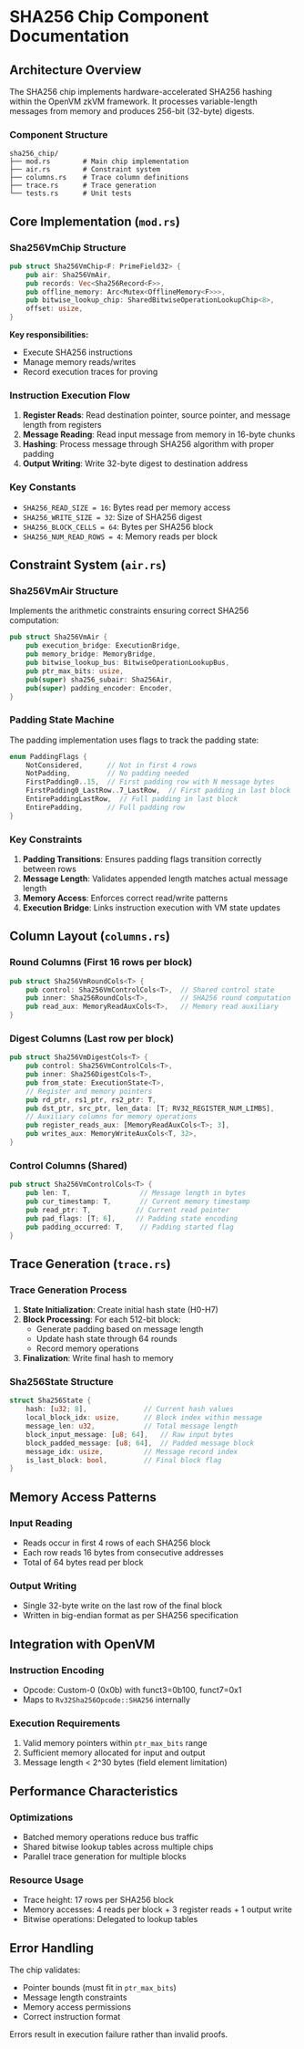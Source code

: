 # SHA256 Chip Component Documentation

## Architecture Overview

The SHA256 chip implements hardware-accelerated SHA256 hashing within the OpenVM zkVM framework. It processes variable-length messages from memory and produces 256-bit (32-byte) digests.

### Component Structure

```
sha256_chip/
├── mod.rs        # Main chip implementation
├── air.rs        # Constraint system
├── columns.rs    # Trace column definitions  
├── trace.rs      # Trace generation
└── tests.rs      # Unit tests
```

## Core Implementation (`mod.rs`)

### Sha256VmChip Structure
```rust
pub struct Sha256VmChip<F: PrimeField32> {
    pub air: Sha256VmAir,
    pub records: Vec<Sha256Record<F>>,
    pub offline_memory: Arc<Mutex<OfflineMemory<F>>>,
    pub bitwise_lookup_chip: SharedBitwiseOperationLookupChip<8>,
    offset: usize,
}
```

**Key responsibilities:**
- Execute SHA256 instructions
- Manage memory reads/writes
- Record execution traces for proving

### Instruction Execution Flow

1. **Register Reads**: Read destination pointer, source pointer, and message length from registers
2. **Message Reading**: Read input message from memory in 16-byte chunks
3. **Hashing**: Process message through SHA256 algorithm with proper padding
4. **Output Writing**: Write 32-byte digest to destination address

### Key Constants
- `SHA256_READ_SIZE = 16`: Bytes read per memory access
- `SHA256_WRITE_SIZE = 32`: Size of SHA256 digest
- `SHA256_BLOCK_CELLS = 64`: Bytes per SHA256 block
- `SHA256_NUM_READ_ROWS = 4`: Memory reads per block

## Constraint System (`air.rs`)

### Sha256VmAir Structure
Implements the arithmetic constraints ensuring correct SHA256 computation:

```rust
pub struct Sha256VmAir {
    pub execution_bridge: ExecutionBridge,
    pub memory_bridge: MemoryBridge,
    pub bitwise_lookup_bus: BitwiseOperationLookupBus,
    pub ptr_max_bits: usize,
    pub(super) sha256_subair: Sha256Air,
    pub(super) padding_encoder: Encoder,
}
```

### Padding State Machine

The padding implementation uses flags to track the padding state:

```rust
enum PaddingFlags {
    NotConsidered,      // Not in first 4 rows
    NotPadding,         // No padding needed
    FirstPadding0..15,  // First padding row with N message bytes
    FirstPadding0_LastRow..7_LastRow,  // First padding in last block
    EntirePaddingLastRow,  // Full padding in last block
    EntirePadding,      // Full padding row
}
```

### Key Constraints

1. **Padding Transitions**: Ensures padding flags transition correctly between rows
2. **Message Length**: Validates appended length matches actual message length
3. **Memory Access**: Enforces correct read/write patterns
4. **Execution Bridge**: Links instruction execution with VM state updates

## Column Layout (`columns.rs`)

### Round Columns (First 16 rows per block)
```rust
pub struct Sha256VmRoundCols<T> {
    pub control: Sha256VmControlCols<T>,  // Shared control state
    pub inner: Sha256RoundCols<T>,        // SHA256 round computation
    pub read_aux: MemoryReadAuxCols<T>,   // Memory read auxiliary
}
```

### Digest Columns (Last row per block)
```rust
pub struct Sha256VmDigestCols<T> {
    pub control: Sha256VmControlCols<T>,
    pub inner: Sha256DigestCols<T>,
    pub from_state: ExecutionState<T>,
    // Register and memory pointers
    pub rd_ptr, rs1_ptr, rs2_ptr: T,
    pub dst_ptr, src_ptr, len_data: [T; RV32_REGISTER_NUM_LIMBS],
    // Auxiliary columns for memory operations
    pub register_reads_aux: [MemoryReadAuxCols<T>; 3],
    pub writes_aux: MemoryWriteAuxCols<T, 32>,
}
```

### Control Columns (Shared)
```rust
pub struct Sha256VmControlCols<T> {
    pub len: T,                 // Message length in bytes
    pub cur_timestamp: T,       // Current memory timestamp
    pub read_ptr: T,           // Current read pointer
    pub pad_flags: [T; 6],     // Padding state encoding
    pub padding_occurred: T,    // Padding started flag
}
```

## Trace Generation (`trace.rs`)

### Trace Generation Process

1. **State Initialization**: Create initial hash state (H0-H7)
2. **Block Processing**: For each 512-bit block:
   - Generate padding based on message length
   - Update hash state through 64 rounds
   - Record memory operations
3. **Finalization**: Write final hash to memory

### Sha256State Structure
```rust
struct Sha256State {
    hash: [u32; 8],              // Current hash values
    local_block_idx: usize,      // Block index within message
    message_len: u32,            // Total message length
    block_input_message: [u8; 64],   // Raw input bytes
    block_padded_message: [u8; 64],  // Padded message block
    message_idx: usize,          // Message record index
    is_last_block: bool,         // Final block flag
}
```

## Memory Access Patterns

### Input Reading
- Reads occur in first 4 rows of each SHA256 block
- Each row reads 16 bytes from consecutive addresses
- Total of 64 bytes read per block

### Output Writing
- Single 32-byte write on the last row of the final block
- Written in big-endian format as per SHA256 specification

## Integration with OpenVM

### Instruction Encoding
- Opcode: Custom-0 (0x0b) with funct3=0b100, funct7=0x1
- Maps to `Rv32Sha256Opcode::SHA256` internally

### Execution Requirements
1. Valid memory pointers within `ptr_max_bits` range
2. Sufficient memory allocated for input and output
3. Message length < 2^30 bytes (field element limitation)

## Performance Characteristics

### Optimizations
- Batched memory operations reduce bus traffic
- Shared bitwise lookup tables across multiple chips
- Parallel trace generation for multiple blocks

### Resource Usage
- Trace height: 17 rows per SHA256 block
- Memory accesses: 4 reads per block + 3 register reads + 1 output write
- Bitwise operations: Delegated to lookup tables

## Error Handling

The chip validates:
- Pointer bounds (must fit in `ptr_max_bits`)
- Message length constraints
- Memory access permissions
- Correct instruction format

Errors result in execution failure rather than invalid proofs.